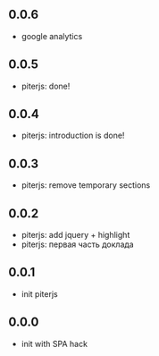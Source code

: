 ## 0.0.6

 * google analytics

## 0.0.5

 * piterjs: done!

## 0.0.4

 * piterjs: introduction is done!

## 0.0.3

 * piterjs: remove temporary sections
 
## 0.0.2

 * piterjs: add jquery + highlight
 * piterjs: первая часть доклада

## 0.0.1

 * init piterjs

## 0.0.0

 * init with SPA hack
